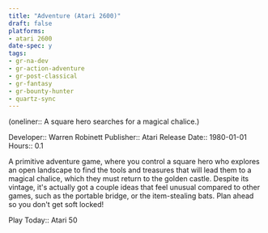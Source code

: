 ```yaml
---
title: "Adventure (Atari 2600)"
draft: false
platforms:
- atari 2600
date-spec: y
tags:
- gr-na-dev
- gr-action-adventure
- gr-post-classical
- gr-fantasy
- gr-bounty-hunter 
- quartz-sync
---
```


(oneliner:: A square hero searches for a magical chalice.)

Developer:: Warren  Robinett
Publisher:: Atari
Release Date:: 1980-01-01
Hours:: 0.1

A primitive adventure game, where you control a square hero who explores an open landscape to find the tools and treasures that will lead them to a magical chalice, which they must return to the golden castle. Despite its vintage, it's actually got a couple ideas that feel unusual compared to other games, such as the portable bridge, or the item-stealing bats. Plan ahead so you don't get soft locked!

Play Today:: Atari 50